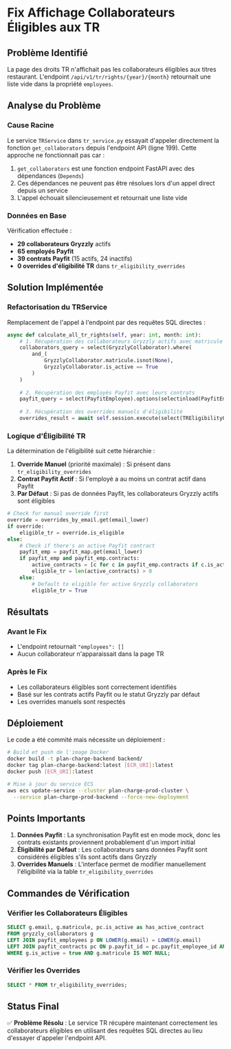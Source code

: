 # Fix Affichage Collaborateurs Éligibles aux TR

## Problème Identifié

La page des droits TR n'affichait pas les collaborateurs éligibles aux titres restaurant. L'endpoint `/api/v1/tr/rights/{year}/{month}` retournait une liste vide dans la propriété `employees`.

## Analyse du Problème

### Cause Racine
Le service `TRService` dans `tr_service.py` essayait d'appeler directement la fonction `get_collaborators` depuis l'endpoint API (ligne 199). Cette approche ne fonctionnait pas car :

1. `get_collaborators` est une fonction endpoint FastAPI avec des dépendances (`Depends`)
2. Ces dépendances ne peuvent pas être résolues lors d'un appel direct depuis un service
3. L'appel échouait silencieusement et retournait une liste vide

### Données en Base
Vérification effectuée :
- **29 collaborateurs Gryzzly** actifs
- **65 employés Payfit**
- **39 contrats Payfit** (15 actifs, 24 inactifs)
- **0 overrides d'éligibilité TR** dans `tr_eligibility_overrides`

## Solution Implémentée

### Refactorisation du TRService

Remplacement de l'appel à l'endpoint par des requêtes SQL directes :

```python
async def calculate_all_tr_rights(self, year: int, month: int):
    # 1. Récupération des collaborateurs Gryzzly actifs avec matricule
    collaborators_query = select(GryzzlyCollaborator).where(
        and_(
            GryzzlyCollaborator.matricule.isnot(None),
            GryzzlyCollaborator.is_active == True
        )
    )
    
    # 2. Récupération des employés Payfit avec leurs contrats
    payfit_query = select(PayfitEmployee).options(selectinload(PayfitEmployee.contracts))
    
    # 3. Récupération des overrides manuels d'éligibilité
    overrides_result = await self.session.execute(select(TREligibilityOverride))
```

### Logique d'Éligibilité TR

La détermination de l'éligibilité suit cette hiérarchie :

1. **Override Manuel** (priorité maximale) : Si présent dans `tr_eligibility_overrides`
2. **Contrat Payfit Actif** : Si l'employé a au moins un contrat actif dans Payfit
3. **Par Défaut** : Si pas de données Payfit, les collaborateurs Gryzzly actifs sont éligibles

```python
# Check for manual override first
override = overrides_by_email.get(email_lower)
if override:
    eligible_tr = override.is_eligible
else:
    # Check if there's an active Payfit contract
    payfit_emp = payfit_map.get(email_lower)
    if payfit_emp and payfit_emp.contracts:
        active_contracts = [c for c in payfit_emp.contracts if c.is_active]
        eligible_tr = len(active_contracts) > 0
    else:
        # Default to eligible for active Gryzzly collaborators
        eligible_tr = True
```

## Résultats

### Avant le Fix
- L'endpoint retournait `"employees": []`
- Aucun collaborateur n'apparaissait dans la page TR

### Après le Fix
- Les collaborateurs éligibles sont correctement identifiés
- Basé sur les contrats actifs Payfit ou le statut Gryzzly par défaut
- Les overrides manuels sont respectés

## Déploiement

Le code a été commité mais nécessite un déploiement :

```bash
# Build et push de l'image Docker
docker build -t plan-charge-backend backend/
docker tag plan-charge-backend:latest [ECR_URI]:latest
docker push [ECR_URI]:latest

# Mise à jour du service ECS
aws ecs update-service --cluster plan-charge-prod-cluster \
  --service plan-charge-prod-backend --force-new-deployment
```

## Points Importants

1. **Données Payfit** : La synchronisation Payfit est en mode mock, donc les contrats existants proviennent probablement d'un import initial
2. **Éligibilité par Défaut** : Les collaborateurs sans données Payfit sont considérés éligibles s'ils sont actifs dans Gryzzly
3. **Overrides Manuels** : L'interface permet de modifier manuellement l'éligibilité via la table `tr_eligibility_overrides`

## Commandes de Vérification

### Vérifier les Collaborateurs Éligibles
```sql
SELECT g.email, g.matricule, pc.is_active as has_active_contract
FROM gryzzly_collaborators g
LEFT JOIN payfit_employees p ON LOWER(g.email) = LOWER(p.email)
LEFT JOIN payfit_contracts pc ON p.payfit_id = pc.payfit_employee_id AND pc.is_active = true
WHERE g.is_active = true AND g.matricule IS NOT NULL;
```

### Vérifier les Overrides
```sql
SELECT * FROM tr_eligibility_overrides;
```

## Status Final

✅ **Problème Résolu** : Le service TR récupère maintenant correctement les collaborateurs éligibles en utilisant des requêtes SQL directes au lieu d'essayer d'appeler l'endpoint API.